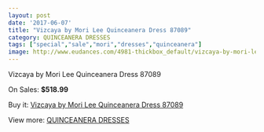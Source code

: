 ```yaml
---
layout: post
date: '2017-06-07'
title: "Vizcaya by Mori Lee Quinceanera Dress 87089"
category: QUINCEANERA DRESSES
tags: ["special","sale","mori","dresses","quinceanera"]
image: http://www.eudances.com/4981-thickbox_default/vizcaya-by-mori-lee-quinceanera-dress-87089.jpg
---
```

Vizcaya by Mori Lee Quinceanera Dress 87089

On Sales: **$518.99**
<a href="https://www.eudances.com/en/quinceanera-dresses/1680-vizcaya-by-mori-lee-quinceanera-dress-87089.html"><amp-img layout="responsive" width="600" height="600" src="//www.eudances.com/4981-thickbox_default/vizcaya-by-mori-lee-quinceanera-dress-87089.jpg" alt="Vizcaya by Mori Lee Quinceanera Dress 87089 0" /></a>
<a href="https://www.eudances.com/en/quinceanera-dresses/1680-vizcaya-by-mori-lee-quinceanera-dress-87089.html"><amp-img layout="responsive" width="600" height="600" src="//www.eudances.com/4982-thickbox_default/vizcaya-by-mori-lee-quinceanera-dress-87089.jpg" alt="Vizcaya by Mori Lee Quinceanera Dress 87089 1" /></a>

Buy it: [Vizcaya by Mori Lee Quinceanera Dress 87089](https://www.eudances.com/en/quinceanera-dresses/1680-vizcaya-by-mori-lee-quinceanera-dress-87089.html "Vizcaya by Mori Lee Quinceanera Dress 87089")

View more: [QUINCEANERA DRESSES](https://www.eudances.com/en/17-quinceanera-dresses "QUINCEANERA DRESSES")